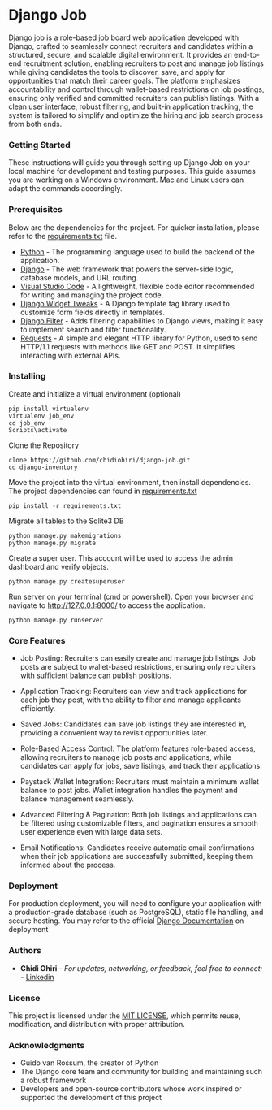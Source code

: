 # Django Job

Django job is a role-based job board web application developed with Django, crafted to seamlessly connect recruiters and candidates within a structured, secure, and scalable digital environment. It provides an end-to-end recruitment solution, enabling recruiters to post and manage job listings while giving candidates the tools to discover, save, and apply for opportunities that match their career goals. The platform emphasizes accountability and control through wallet-based restrictions on job postings, ensuring only verified and committed recruiters can publish listings. With a clean user interface, robust filtering, and built-in application tracking, the system is tailored to simplify and optimize the hiring and job search process from both ends.

### Getting Started

These instructions will guide you through setting up Django Job on your local machine for development and testing purposes. This guide assumes you are working on a Windows environment. Mac and Linux users can adapt the commands accordingly.

### Prerequisites

Below are the dependencies for the project. For quicker installation, please refer to the [requirements.txt](requirements.txt) file.
- [Python](https://www.python.org/downloads/) - The programming language used to build the backend of the application.
- [Django](https://www.djangoproject.com/download/) - The web framework that powers the server-side logic, database models, and URL routing.
- [Visual Studio Code](https://code.visualstudio.com/) -  A lightweight, flexible code editor recommended for writing and managing the project code.
- [Django Widget Tweaks](https://pypi.org/project/django-widget-tweaks/) - A Django template tag library used to customize form fields directly in templates.
- [Django Filter](https://pypi.org/project/django-filter/) - Adds filtering capabilities to Django views, making it easy to implement search and filter functionality.
- [Requests](https://pypi.org/project/requests/) - A simple and elegant HTTP library for Python, used to send HTTP/1.1 requests with methods like GET and POST. It simplifies interacting with external APIs.

### Installing

Create and initialize a virtual environment (optional)

    pip install virtualenv
    virtualenv job_env
    cd job_env
    Scripts\activate

Clone the Repository

    clone https://github.com/chidiohiri/django-job.git
    cd django-inventory

Move the project into the virtual environment, then install dependencies. The project dependencies can found in [requirements.txt](requirements.txt)

    pip install -r requirements.txt

Migrate all tables to the Sqlite3 DB

    python manage.py makemigrations
    python manage.py migrate

Create a super user. This account will be used to access the admin dashboard and verify objects.

    python manage.py createsuperuser

Run server on your terminal (cmd or powershell). Open your browser and navigate to http://127.0.0.1:8000/ to access the application.

    python manage.py runserver

### Core Features

- Job Posting: Recruiters can easily create and manage job listings. Job posts are subject to wallet-based restrictions, ensuring only recruiters with sufficient balance can publish positions.

- Application Tracking: Recruiters can view and track applications for each job they post, with the ability to filter and manage applicants efficiently.

- Saved Jobs: Candidates can save job listings they are interested in, providing a convenient way to revisit opportunities later.

- Role-Based Access Control: The platform features role-based access, allowing recruiters to manage job posts and applications, while candidates can apply for jobs, save listings, and track their applications.

- Paystack Wallet Integration: Recruiters must maintain a minimum wallet balance to post jobs. Wallet integration handles the payment and balance management seamlessly.

- Advanced Filtering & Pagination: Both job listings and applications can be filtered using customizable filters, and pagination ensures a smooth user experience even with large data sets.

- Email Notifications: Candidates receive automatic email confirmations when their job applications are successfully submitted, keeping them informed about the process.

### Deployment

For production deployment, you will need to configure your application with a production-grade database (such as PostgreSQL), static file handling, and secure hosting. You may refer to the official [Django Documentation](https://docs.djangoproject.com/en/5.1/howto/deployment/) on deployment

### Authors

  - **Chidi Ohiri** - *For updates, networking, or feedback, feel free to connect:* -
    [Linkedin](https://www.linkedin.com/in/chidiebere-ohiri/)

### License

This project is licensed under the [MIT LICENSE](LICENSE.md), which permits reuse, modification, and distribution with proper attribution.

### Acknowledgments

  - Guido van Rossum, the creator of Python
  - The Django core team and community for building and maintaining such a robust framework
  - Developers and open-source contributors whose work inspired or supported the development of this project

